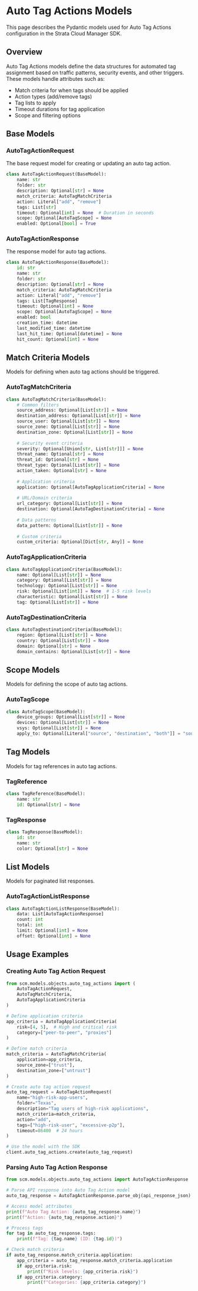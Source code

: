 # Auto Tag Actions Models

This page describes the Pydantic models used for Auto Tag Actions configuration in the Strata Cloud Manager SDK.

## Overview

Auto Tag Actions models define the data structures for automated tag assignment based on traffic patterns, security events, and other triggers. These models handle attributes such as:

- Match criteria for when tags should be applied
- Action types (add/remove tags)
- Tag lists to apply
- Timeout durations for tag application
- Scope and filtering options

## Base Models

### AutoTagActionRequest

The base request model for creating or updating an auto tag action.

```python
class AutoTagActionRequest(BaseModel):
    name: str
    folder: str
    description: Optional[str] = None
    match_criteria: AutoTagMatchCriteria
    action: Literal["add", "remove"]
    tags: List[str]
    timeout: Optional[int] = None  # Duration in seconds
    scope: Optional[AutoTagScope] = None
    enabled: Optional[bool] = True
```

### AutoTagActionResponse

The response model for auto tag actions.

```python
class AutoTagActionResponse(BaseModel):
    id: str
    name: str
    folder: str
    description: Optional[str] = None
    match_criteria: AutoTagMatchCriteria
    action: Literal["add", "remove"]
    tags: List[TagResponse]
    timeout: Optional[int] = None
    scope: Optional[AutoTagScope] = None
    enabled: bool
    creation_time: datetime
    last_modified_time: datetime
    last_hit_time: Optional[datetime] = None
    hit_count: Optional[int] = None
```

## Match Criteria Models

Models for defining when auto tag actions should be triggered.

### AutoTagMatchCriteria

```python
class AutoTagMatchCriteria(BaseModel):
    # Common filters
    source_address: Optional[List[str]] = None
    destination_address: Optional[List[str]] = None
    source_user: Optional[List[str]] = None
    source_zone: Optional[List[str]] = None
    destination_zone: Optional[List[str]] = None
    
    # Security event criteria
    severity: Optional[Union[str, List[str]]] = None
    threat_name: Optional[str] = None
    threat_id: Optional[str] = None
    threat_type: Optional[List[str]] = None
    action_taken: Optional[str] = None
    
    # Application criteria
    application: Optional[AutoTagApplicationCriteria] = None
    
    # URL/Domain criteria
    url_category: Optional[List[str]] = None
    destination: Optional[AutoTagDestinationCriteria] = None
    
    # Data patterns
    data_pattern: Optional[List[str]] = None
    
    # Custom criteria
    custom_criteria: Optional[Dict[str, Any]] = None
```

### AutoTagApplicationCriteria

```python
class AutoTagApplicationCriteria(BaseModel):
    name: Optional[List[str]] = None
    category: Optional[List[str]] = None
    technology: Optional[List[str]] = None
    risk: Optional[List[int]] = None  # 1-5 risk levels
    characteristic: Optional[List[str]] = None
    tag: Optional[List[str]] = None
```

### AutoTagDestinationCriteria

```python
class AutoTagDestinationCriteria(BaseModel):
    region: Optional[List[str]] = None
    country: Optional[List[str]] = None
    domain: Optional[str] = None
    domain_contains: Optional[List[str]] = None
```

## Scope Models

Models for defining the scope of auto tag actions.

### AutoTagScope

```python
class AutoTagScope(BaseModel):
    device_groups: Optional[List[str]] = None
    devices: Optional[List[str]] = None
    vsys: Optional[List[str]] = None
    apply_to: Optional[Literal["source", "destination", "both"]] = "source"
```

## Tag Models

Models for tag references in auto tag actions.

### TagReference

```python
class TagReference(BaseModel):
    name: str
    id: Optional[str] = None
```

### TagResponse

```python
class TagResponse(BaseModel):
    id: str
    name: str
    color: Optional[str] = None
```

## List Models

Models for paginated list responses.

### AutoTagActionListResponse

```python
class AutoTagActionListResponse(BaseModel):
    data: List[AutoTagActionResponse]
    count: int
    total: int
    limit: Optional[int] = None
    offset: Optional[int] = None
```

## Usage Examples

### Creating Auto Tag Action Request

```python
from scm.models.objects.auto_tag_actions import (
    AutoTagActionRequest,
    AutoTagMatchCriteria,
    AutoTagApplicationCriteria
)

# Define application criteria
app_criteria = AutoTagApplicationCriteria(
    risk=[4, 5],  # High and critical risk
    category=["peer-to-peer", "proxies"]
)

# Define match criteria
match_criteria = AutoTagMatchCriteria(
    application=app_criteria,
    source_zone=["trust"],
    destination_zone=["untrust"]
)

# Create auto tag action request
auto_tag_request = AutoTagActionRequest(
    name="high-risk-app-users",
    folder="Texas",
    description="Tag users of high-risk applications",
    match_criteria=match_criteria,
    action="add",
    tags=["high-risk-user", "excessive-p2p"],
    timeout=86400  # 24 hours
)

# Use the model with the SDK
client.auto_tag_actions.create(auto_tag_request)
```

### Parsing Auto Tag Action Response

```python
from scm.models.objects.auto_tag_actions import AutoTagActionResponse

# Parse API response into Auto Tag Action model
auto_tag_response = AutoTagActionResponse.parse_obj(api_response_json)

# Access model attributes
print(f"Auto Tag Action: {auto_tag_response.name}")
print(f"Action: {auto_tag_response.action}")

# Process tags
for tag in auto_tag_response.tags:
    print(f"Tag: {tag.name} (ID: {tag.id})")

# Check match criteria
if auto_tag_response.match_criteria.application:
    app_criteria = auto_tag_response.match_criteria.application
    if app_criteria.risk:
        print(f"Risk levels: {app_criteria.risk}")
    if app_criteria.category:
        print(f"Categories: {app_criteria.category}")
```